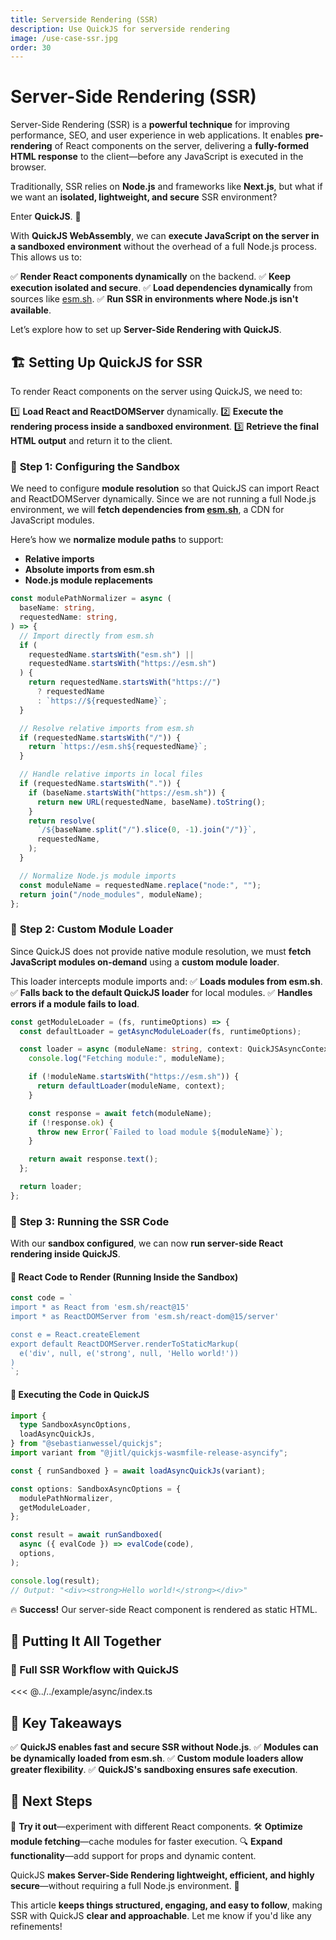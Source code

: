 ```yaml
---
title: Serverside Rendering (SSR)
description: Use QuickJS for serverside rendering
image: /use-case-ssr.jpg
order: 30
---
```


# Server-Side Rendering (SSR)

Server-Side Rendering (SSR) is a **powerful technique** for improving performance, SEO, and user experience in web applications. It enables **pre-rendering** of React components on the server, delivering a **fully-formed HTML response** to the client—before any JavaScript is executed in the browser.

Traditionally, SSR relies on **Node.js** and frameworks like **Next.js**, but what if we want an **isolated, lightweight, and secure** SSR environment?

Enter **QuickJS**. 🚀

With **QuickJS WebAssembly**, we can **execute JavaScript on the server in a sandboxed environment** without the overhead of a full Node.js process. This allows us to:

✅ **Render React components dynamically** on the backend.
✅ **Keep execution isolated and secure**.
✅ **Load dependencies dynamically** from sources like [esm.sh](https://esm.sh).
✅ **Run SSR in environments where Node.js isn't available**.

Let’s explore how to set up **Server-Side Rendering with QuickJS**.

## 🏗️ Setting Up QuickJS for SSR

To render React components on the server using QuickJS, we need to:

1️⃣ **Load React and ReactDOMServer** dynamically.
2️⃣ **Execute the rendering process inside a sandboxed environment**.
3️⃣ **Retrieve the final HTML output** and return it to the client.

### 🔹 **Step 1: Configuring the Sandbox**

We need to configure **module resolution** so that QuickJS can import React and ReactDOMServer dynamically. Since we are not running a full Node.js environment, we will **fetch dependencies from [esm.sh](https://esm.sh)**, a CDN for JavaScript modules.

Here’s how we **normalize module paths** to support:

- **Relative imports**
- **Absolute imports from esm.sh**
- **Node.js module replacements**

```ts
const modulePathNormalizer = async (
  baseName: string,
  requestedName: string,
) => {
  // Import directly from esm.sh
  if (
    requestedName.startsWith("esm.sh") ||
    requestedName.startsWith("https://esm.sh")
  ) {
    return requestedName.startsWith("https://")
      ? requestedName
      : `https://${requestedName}`;
  }

  // Resolve relative imports from esm.sh
  if (requestedName.startsWith("/")) {
    return `https://esm.sh${requestedName}`;
  }

  // Handle relative imports in local files
  if (requestedName.startsWith(".")) {
    if (baseName.startsWith("https://esm.sh")) {
      return new URL(requestedName, baseName).toString();
    }
    return resolve(
      `/${baseName.split("/").slice(0, -1).join("/")}`,
      requestedName,
    );
  }

  // Normalize Node.js module imports
  const moduleName = requestedName.replace("node:", "");
  return join("/node_modules", moduleName);
};
```

### 🔹 **Step 2: Custom Module Loader**

Since QuickJS does not provide native module resolution, we must **fetch JavaScript modules on-demand** using a **custom module loader**.

This loader intercepts module imports and:
✅ **Loads modules from esm.sh**.
✅ **Falls back to the default QuickJS loader** for local modules.
✅ **Handles errors if a module fails to load**.

```ts
const getModuleLoader = (fs, runtimeOptions) => {
  const defaultLoader = getAsyncModuleLoader(fs, runtimeOptions);

  const loader = async (moduleName: string, context: QuickJSAsyncContext) => {
    console.log("Fetching module:", moduleName);

    if (!moduleName.startsWith("https://esm.sh")) {
      return defaultLoader(moduleName, context);
    }

    const response = await fetch(moduleName);
    if (!response.ok) {
      throw new Error(`Failed to load module ${moduleName}`);
    }

    return await response.text();
  };

  return loader;
};
```

### 🔹 **Step 3: Running the SSR Code**

With our **sandbox configured**, we can now **run server-side React rendering inside QuickJS**.

#### 📌 React Code to Render (Running Inside the Sandbox)

```ts
const code = `
import * as React from 'esm.sh/react@15'
import * as ReactDOMServer from 'esm.sh/react-dom@15/server'

const e = React.createElement
export default ReactDOMServer.renderToStaticMarkup(
  e('div', null, e('strong', null, 'Hello world!'))
)
`;
```

#### 🏃 Executing the Code in QuickJS

```ts
import {
  type SandboxAsyncOptions,
  loadAsyncQuickJs,
} from "@sebastianwessel/quickjs";
import variant from "@jitl/quickjs-wasmfile-release-asyncify";

const { runSandboxed } = await loadAsyncQuickJs(variant);

const options: SandboxAsyncOptions = {
  modulePathNormalizer,
  getModuleLoader,
};

const result = await runSandboxed(
  async ({ evalCode }) => evalCode(code),
  options,
);

console.log(result);
// Output: "<div><strong>Hello world!</strong></div>"
```

🔥 **Success!** Our server-side React component is rendered as static HTML.

## 🏁 Putting It All Together

### 📌 Full SSR Workflow with QuickJS

<<< @../../example/async/index.ts

## 🎯 Key Takeaways

✅ **QuickJS enables fast and secure SSR without Node.js**.
✅ **Modules can be dynamically loaded from esm.sh**.
✅ **Custom module loaders allow greater flexibility**.
✅ **QuickJS's sandboxing ensures safe execution**.

## 🔗 Next Steps

🚀 **Try it out**—experiment with different React components.
🛠️ **Optimize module fetching**—cache modules for faster execution.
🔍 **Expand functionality**—add support for props and dynamic content.

QuickJS **makes Server-Side Rendering lightweight, efficient, and highly secure**—without requiring a full Node.js environment. 🚀

This article **keeps things structured, engaging, and easy to follow**, making SSR with QuickJS **clear and approachable**. Let me know if you'd like any refinements!
